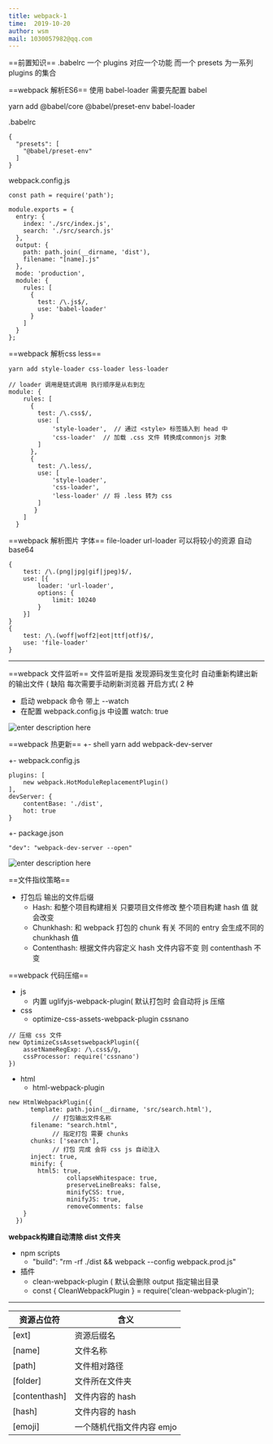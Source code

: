 ```yaml
---
title: webpack-1
time:  2019-10-20
author: wsm
mail: 1030057982@qq.com
---
```


==前置知识==
.babelrc
一个 plugins 对应一个功能 而一个 presets 为一系列 plugins 的集合



==webpack 解析ES6==
使用 babel-loader 需要先配置 babel

yarn add @babel/core @babel/preset-env babel-loader

.babelrc
```
{
  "presets": [
    "@babel/preset-env"
  ]
}
```

webpack.config.js
```
const path = require('path');

module.exports = {
  entry: {
    index: './src/index.js',
    search: './src/search.js'
  },
  output: {
    path: path.join(__dirname, 'dist'),
    filename: "[name].js"
  },
  mode: 'production',
  module: {
    rules: [
      {
        test: /\.js$/,
        use: 'babel-loader'
      }
    ]
  }
};

```

==webpack 解析css less==

```
yarn add style-loader css-loader less-loader
```

```
// loader 调用是链式调用 执行顺序是从右到左
module: {
    rules: [
      {
        test: /\.css$/,
        use: [
			'style-loader',  // 通过 <style> 标签插入到 head 中
			'css-loader'  // 加载 .css 文件 转换成commonjs 对象
		]
      },
	  {
		test: /\.less/,
		use: [
			'style-loader',
			'css-loader',
			'less-loader' // 将 .less 转为 css
		]
	   }
    ]
  }
```

==webpack 解析图片 字体==
file-loader
url-loader  可以将较小的资源 自动 base64
```
{
	test: /\.(png|jpg|gif|jpeg)$/,
	use: [{
		loader: 'url-loader',
		options: {
			limit: 10240 
		}
	}]
}
{
	test: /\.(woff|woff2|eot|ttf|otf)$/,
	use: 'file-loader'
}
```

****

==webpack 文件监听==
文件监听是指 发现源码发生变化时 自动重新构建出新的输出文件 ( 缺陷 每次需要手动刷新浏览器
开启方式( 2 种
* 启动 webpack 命令 带上 --watch
* 在配置 webpack.config.js 中设置 watch: true

![enter description here](https://img.wsmpage.cn/learning/2019-10-22/1571699598060.png)

==webpack 热更新==
+- shell
yarn add webpack-dev-server

+- webpack.config.js
```
plugins: [
	new webpack.HotModuleReplacementPlugin()
],
devServer: {
	contentBase: './dist',
	hot: true
}
```

+- package.json
```
"dev": "webpack-dev-server --open"
```

![enter description here](https://img.wsmpage.cn/learning/2019-10-22/1571699621529.png)

==文件指纹策略==
* 打包后 输出的文件后缀
	* Hash: 和整个项目构建相关 只要项目文件修改 整个项目构建 hash 值 就会改变
	* Chunkhash: 和 webpack 打包的 chunk 有关 不同的 entry  会生成不同的 chunkhash 值
	* Contenthash: 根据文件内容定义 hash 文件内容不变 则 contenthash 不变


==webpack 代码压缩==
* js
	* 内置 uglifyjs-webpack-plugin( 默认打包时 会自动将 js 压缩
* css 
	* optimize-css-assets-webpack-plugin cssnano

```
// 压缩 css 文件
new OptimizeCssAssetswebpackPlugin({
	assetNameRegExp: /\.css$/g,
	cssProcessor: require('cssnano')
})
```

* html
	* html-webpack-plugin   

```
new HtmlWebpackPlugin({
      template: path.join(__dirname, 'src/search.html'),
			// 打包输出文件名称
      filename: "search.html",
			// 指定打包 需要 chunks
      chunks: ['search'],
			// 打包 完成 会将 css js 自动注入
      inject: true,
      minify: {
      	html5: true,
				collapseWhitespace: true,
				preserveLineBreaks: false,
				minifyCSS: true,
				minifyJS: true,
				removeComments: false
	}
  })
```

**webpack构建自动清除 dist 文件夹**
* npm scripts
	* "build": "rm -rf ./dist && webpack --config webpack.prod.js"
* 插件
	*  clean-webpack-plugin ( 默认会删除 output 指定输出目录
	*  const { CleanWebpackPlugin }  = require('clean-webpack-plugin');  

****
 资源占位符  |     含义       
 -------------  | ------------ 
 [ext]             |     资源后缀名       
 [name]         |     文件名称      
 [path]  		   |     文件相对路径       
 [folder]  	   |     文件所在文件夹      
 [contenthash]  |     文件内容的 hash      
 [hash] 		   |     文件内容的 hash       
 [emoji]          |     一个随机代指文件内容 emjo    

